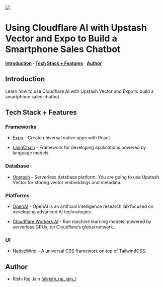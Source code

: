 ![](https://upstash.com/blog/smartphone-sales-chatbot/opengraph-image)

# Using Cloudflare AI with Upstash Vector and Expo to Build a Smartphone Sales Chatbot

<p>
  <a href="#introduction"><strong>Introduction</strong></a> ·
  <a href="#tech-stack--features"><strong>Tech Stack + Features</strong></a> ·
  <a href="#author"><strong>Author</strong></a>
</p>

## Introduction

Learn how to use Cloudflare AI with Upstash Vector and Expo to build a smartphone sales chatbot.

## Tech Stack + Features

### Frameworks

- [Expo](https://expo.io) – Create universal native apps with React.

- [LangChain](https://js.langchain.com) - Framework for developing applications powered by language models.

### Database

- [Upstash](https://upstash.com) - Serverless database platform. You are going to use Upstash Vector for storing vector embeddings and metadata.

### Platforms

- [OpenAI](https://platform.openai.com) - OpenAI is an artificial intelligence research lab focused on developing advanced AI technologies.

- [Cloudflare Workers AI](https://developers.cloudflare.com/workers-ai) - Run machine learning models, powered by serverless GPUs, on Cloudflare’s global network.

### UI

- [NativeWind](https://www.nativewind.dev) – A universal CSS framework on top of TailwindCSS.

## Author

- Rishi Raj Jain ([@rishi_raj_jain_](https://twitter.com/rishi_raj_jain_))
